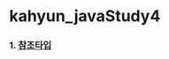 # kahyun_javaStudy4

### 1. [참조타입](https://github.com/bckkingkkang/kahyun_javaStudy4/wiki/%EC%B0%B8%EC%A1%B0%ED%83%80%EC%9E%85)
